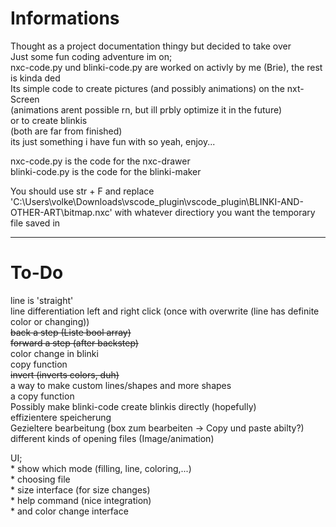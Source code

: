 # Informations
Thought as a project documentation thingy but decided to take over  
Just some fun coding adventure im on;  
nxc-code.py und blinki-code.py are worked on activly by me (Brie), the rest is kinda ded  
Its simple code to create pictures (and possibly animations) on the nxt-Screen  
(animations arent possible rn, but ill prbly optimize it in the future)  
or to create blinkis  
(both are far from finished)  
its just something i have fun with so yeah, enjoy...  

nxc-code.py is the code for the nxc-drawer  
blinki-code.py is the code for the blinki-maker  
  
You should use str + F and replace 'C:\\Users\\volke\\Downloads\\vscode_plugin\\vscode_plugin\\BLINKI-AND-OTHER-ART\\bitmap.nxc' with whatever directiory you want the temporary file saved in  
  
---
# To-Do
line is 'straight'  
line differentiation left and right click (once with overwrite (line has definite color or changing))  
~~back a step (Liste bool array)~~  
~~forward a step (after backstep)~~  
color change in blinki  
copy function  
~~invert (inverts colors, duh)~~  
a way to make custom lines/shapes and more shapes  
a copy function  
Possibly make blinki-code create blinkis directly (hopefully)  
effizientere speicherung  
Gezieltere bearbeitung (box zum bearbeiten -> Copy und paste abilty?)  
different kinds of opening files (Image/animation)  

UI;  
    * show which mode (filling, line, coloring,...)  
    * choosing file  
    * size interface (for size changes)  
    * help command (nice integration)  
    * and color change interface  
